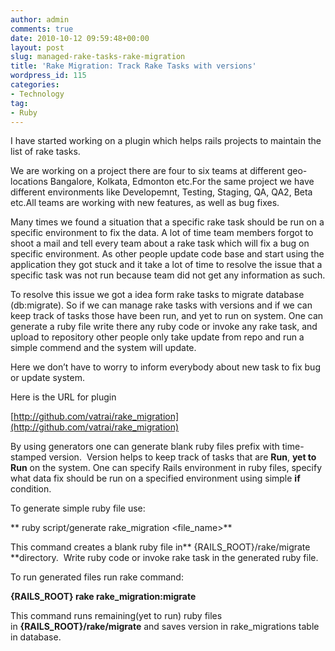 ```yaml
---
author: admin
comments: true
date: 2010-10-12 09:59:48+00:00
layout: post
slug: managed-rake-tasks-rake-migration
title: 'Rake Migration: Track Rake Tasks with versions'
wordpress_id: 115
categories:
- Technology
tag:
- Ruby
---
```


I have started working on a plugin which helps rails projects to maintain the list of rake tasks.

We are working on a project there are four to six teams at different geo-locations Bangalore, Kolkata, Edmonton etc.For the same project we have different environments like Developemnt, Testing, Staging, QA, QA2, Beta etc.All teams are working with new features, as well as bug fixes.

Many times we found a situation that a specific rake task should be run on a specific environment to fix the data. A lot of time team members forgot to shoot a mail and tell every team about a rake task which will fix a bug on specific environment. As other people update code base and start using the application they got stuck and it take a lot of time to resolve the issue that a specific task was not run because team did not get any information as such.

To resolve this issue we got a idea form rake tasks to migrate database (db:migrate). So if we can manage rake tasks with versions and if we can keep track of tasks those have been run, and yet to run on system. One can generate a ruby file write there any ruby code or invoke any rake task, and upload to repository other people only take update from repo and run a simple commend and the system will update.

Here we don’t have to worry to inform everybody about new task to fix bug or update system.

Here is the URL for plugin

[http://github.com/vatrai/rake_migration](http://github.com/vatrai/rake_migration)

By using generators one can generate blank ruby files prefix with time-stamped version.  Version helps to keep track of tasks that are **Run**, **yet to Run** on the system. One can specify Rails environment in ruby files, specify what data fix should be run on a specified environment using simple **if** condition.

To generate simple ruby file use:

** ruby script/generate rake_migration <file_name>**

This command creates a blank ruby file in** {RAILS_ROOT}/rake/migrate **directory.  Write ruby code or invoke rake task in the generated ruby file.

To run generated files run rake command:

**{RAILS_ROOT} rake rake_migration:migrate**

This command runs remaining(yet to run) ruby files in **{RAILS_ROOT}/rake/migrate** and saves version in rake_migrations table in database.
